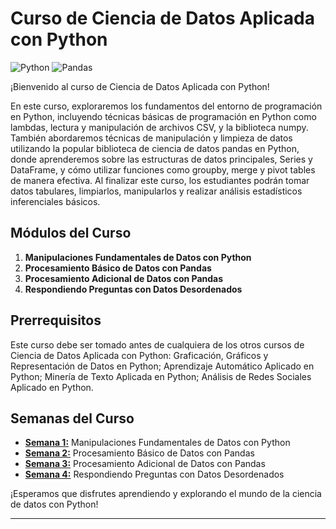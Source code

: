# Curso de Ciencia de Datos Aplicada con Python

![Python](https://img.shields.io/badge/Python-3776AB?style=for-the-badge&logo=python&logoColor=white)
![Pandas](https://img.shields.io/badge/pandas-%23150458.svg?style=for-the-badge&logo=pandas&logoColor=white)

¡Bienvenido al curso de Ciencia de Datos Aplicada con Python!

En este curso, exploraremos los fundamentos del entorno de programación en Python, incluyendo técnicas básicas de programación en Python como lambdas, lectura y manipulación de archivos CSV, y la biblioteca numpy. También abordaremos técnicas de manipulación y limpieza de datos utilizando la popular biblioteca de ciencia de datos pandas en Python, donde aprenderemos sobre las estructuras de datos principales, Series y DataFrame, y cómo utilizar funciones como groupby, merge y pivot tables de manera efectiva. Al finalizar este curso, los estudiantes podrán tomar datos tabulares, limpiarlos, manipularlos y realizar análisis estadísticos inferenciales básicos.

## Módulos del Curso

1. **Manipulaciones Fundamentales de Datos con Python**
2. **Procesamiento Básico de Datos con Pandas**
3. **Procesamiento Adicional de Datos con Pandas**
4. **Respondiendo Preguntas con Datos Desordenados**

## Prerrequisitos

Este curso debe ser tomado antes de cualquiera de los otros cursos de Ciencia de Datos Aplicada con Python: Graficación, Gráficos y Representación de Datos en Python; Aprendizaje Automático Aplicado en Python; Minería de Texto Aplicada en Python; Análisis de Redes Sociales Aplicado en Python.

## Semanas del Curso

- **[Semana 1:](https://github.com/newneo4/Ciencia_De_Datos_Aplicada_Universidad_de_Michigan/tree/main/Semana%201)** Manipulaciones Fundamentales de Datos con Python
- **[Semana 2:](https://github.com/newneo4/Ciencia_De_Datos_Aplicada_Universidad_de_Michigan/tree/main/Semana%202)** Procesamiento Básico de Datos con Pandas
- **[Semana 3:](https://github.com/newneo4/Ciencia_De_Datos_Aplicada_Universidad_de_Michigan/tree/main/Semana%203)** Procesamiento Adicional de Datos con Pandas
- **[Semana 4:](https://github.com/newneo4/Ciencia_De_Datos_Aplicada_Universidad_de_Michigan/tree/main/Semana%204)** Respondiendo Preguntas con Datos Desordenados

¡Esperamos que disfrutes aprendiendo y explorando el mundo de la ciencia de datos con Python! 

---
